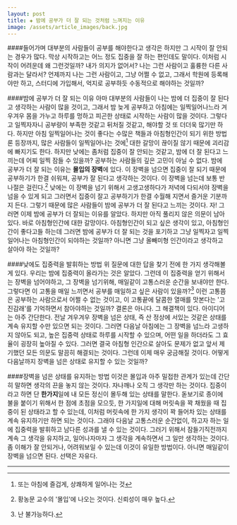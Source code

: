 ```yaml
---  
layout: post  
title: ✚ 밤에 공부가 더 잘 되는 것처럼 느껴지는 이유  
image: /assets/article_images/back.jpg
---  
```


####들어가며
대부분의 사람들이 공부를 해야한다고 생각은 하지만 그 시작이 잘 안되는 경우가 많다. 막상 시작하고는 어느 정도 집중을 잘 하는 편인데도 말이다. 이처럼 시작이 어려운데 왜 그런것일까? 내가 의지가 없어서? 나는 그런 사람이고 훌륭한 다른 사람과는 달라서? 언제까지 나는 그런 사람이고, 그냥 어쩔 수 없고, 그래서 학원에 등록해야만 하고, 스터디에 가입해서, 억지로 공부하듯 수동적으로 해야하는 것일까?

####밤에 공부가 더 잘 되는 이유
아마 대부분의 사람들이 나는 밤에 더 집중이 잘 된다고 생각하는 사람이 많을 것이고, 그래서 밤 늦게 공부하고 아침에는 일찍일어나느라 겨우겨우 몸을 가누고 하루를 멍하고 피곤한 상태로 시작하는 사람이 많을 것이다. 그렇다고 일찍자자니 공부량이 부족한 것같고 뒤처질 것같고, 해야할 것 또 더더욱 많기만 하다. 하지만 아침 일찍일어나는 것이 좋다는 수많은 책들과 아침형인간이 되기 위한 방법론 등장까지, 많은 사람들이 일찍일어나는 것에[^1] 대한 갈망이 끊이질 않기 때문에 괴리감에 빠지기도 한다. 하지만 낮에는 좀처럼 집중이 잘 안되는 것같고, 밤에 더 잘 된다고 느끼는데 어찌 일찍 잠들 수 있을까? 공부하는 사람들의 깊은 고민이 아닐 수 없다.
밤에 공부가 더 잘 되는 이유는 **몰입의 장벽**에 있다. 이 장벽을 넘으면 집중이 잘 되기 때문에 공부하기가 한결 쉬워져, 공부가 잘 된다고 생각하는 것이다. 이 장벽을 넘는데 보통 반나절은 걸린다.[^2] 낮에는 이 장벽을 넘기 위해서 고생고생하다가 저녁에 다되서야 장벽을 넘을 수 있게 되고 그러면서 집중이 잘고 공부하기가 한결 수월해 지면서 즐거운 기분까지 든다. 그렇기 때문에 많은 사람들이 밤에 공부가 더 잘 된다고 느끼는 것이다. 자! 그러면 이제 밤에 공부가 더 잘되는 이유를 알았다. 하지만 아직 풀리지 않은 의문이 남아있다. 바로 아침형인간에 대한 갈망이다. 아침형인간이 되고 싶은 생각이 있고, 아침형인간이 좋다고들 하는데 그러면 밤에 공부가 더 잘 되는 것을 포기하고 그냥 일찍자고 일찍일어나는 아침형인간이 되야하는 것일까? 아니면 그냥 올빼미형 인간이라고 생각하고 살아야 하는 것일까?

####낮에도 집중력을 발휘하는 방법
위 질문에 대한 답을 찾기 전에 한 가지 생각해볼게 있다. 우리는 밤에 집중력이 올라가는 것은 알았다. 그런데 이 집중력을 얻기 위해서는 장벽을 넘어야하고, 그 장벽을 넘기위해, 매일같이 고통스러운 순간을 보내야만 한다. 그렇다면 이 고통을 매일 느끼면서 공부를 매일하고 싶은 사람이 있을까?[^3] 이런 고통쯤은 공부하는 사람으로서 어쩔 수 없는 것이고, 이 고통끝에 달콤한 열매를 맛본다는 '고진감래'를 기억하면서 참아야하는 것일까? 결론은 아니다. 그 해결책이 있다. 아이디어는 아주 간단한다. 전날 겨우겨우 장벽을 넘은 상태, 즉 산 정상에 서있는 것같은 상태를 계속 유지할 수만 있으면 되는 것이다. 그러면 다음날 아침에는 그 장벽을 넘느라 고생하지 않아도 되고, 높은 집중력 상태로 하루를 시작할 수 있으며, 어떤 일을 하더라도 그 효율이 굉장히 높아질 수 있다. 그러면 결국 아침형 인간으로 살아도 문제가 없고 앞서 제기했던 모든 의문도 말끔히 해결되는 것이다. 그런데 이제 매우 궁금해질 것이다. 어떻게 다음날까지 장벽을 넘은 상태로 유지할 수 있는 것일까?

####장벽을 넘은 상태를 유지하는 방법
이것은 몰입과 아주 밀접한 관계가 있는데 간단히 말하면 생각의 끈을 놓지 않는 것이다. 자나깨나 오직 그 생각만 하는 것이다.  집중이라고 하면 단 **한가지**일에 내 모든 정신이 몰두해 있는 상태를 말한다. 돋보기로 종이에 불을 붙이기 위해서 한 점에 초점을 모으듯, 한 가지일에 대해 머릿속을 꽉 채웠을 때 집중이 된 상태라고 할 수 있는데, 이처럼 머릿속에 한 가지 생각이 꽉 들어차 있는 상태를 계속 유지하기만 하면 되는 것이다. 그래야 다음날 고통스러운 순간없이, 하고자 하는 일에 집중력을 발휘하고 남다른 성과를 낼 수 있는 것이다. 그러기 위해서 잠들기직전까지 계속 그 생각을 유지하고, 일어나자마자 그 생각을 계속하면서 그 일만 생각하는 것이다. 좀 이해가 잘 안되거나, 어려워보일 수 있는데 이것이 유일한 방법이다. 아니면 매일같이 장벽을 넘으면 된다. 선택은 자유다. 

---  
[^1]: 또는 아침에 즐겁게, 상쾌하게 일어나는 것
[^2]: 황농문 교수의 '몰입'에 나오는 것이다. 신뢰성이 매우 높다.
[^3]: 난 불가능하다.